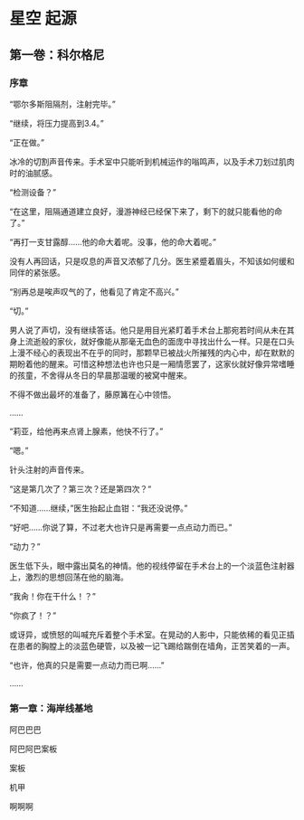 # 星空 起源





## 第一卷：科尔格尼





### 序章



“鄂尔多斯阻隔剂，注射完毕。”



“继续，将压力提高到3.4。”



“正在做。”



冰冷的切割声音传来。手术室中只能听到机械运作的嗡鸣声，以及手术刀划过肌肉时的油腻感。



“检测设备？”



“在这里，阻隔通道建立良好，漫游神经已经保下来了，剩下的就只能看他的命了。”



“再打一支甘露醇……他的命大着呢。没事，他的命大着呢。”



没有人再回话，只是叹息的声音又浓郁了几分。医生紧蹙着眉头，不知该如何缓和同伴的紧张感。



“别再总是唉声叹气的了，他看见了肯定不高兴。”



“切。”



男人说了声切，没有继续答话。他只是用目光紧盯着手术台上那宛若时间从未在其身上流逝般的家伙，就好像能从那毫无血色的面庞中寻找出什么一样。只是在口头上漫不经心的表现出不在乎的同时，那颗早已被战火所摧残的内心中，却在默默的期盼着他的醒来。可惜这种想法也许也只是一厢情愿罢了，这家伙就好像异常嗜睡的孩童，不舍得从冬日的早晨那温暖的被窝中醒来。



不得不做出最坏的准备了，藤原篝在心中领悟。



……



“莉亚，给他再来点肾上腺素，他快不行了。”



“嗯。”



针头注射的声音传来。



“这是第几次了？第三次？还是第四次？“



“不知道……继续，”医生抬起止血钳：“我还没说停。”



“好吧……你说了算，不过老大也许只是再需要一点点动力而已。”



“动力？”



医生低下头，眼中露出莫名的神情。他的视线停留在手术台上的一个淡蓝色注射器上，激烈的思想回荡在他的脑海。



“我肏！你在干什么！？”



“你疯了！？”



或讶异，或愤怒的叫喊充斥着整个手术室。在晃动的人影中，只能依稀的看见正插在患者的胸膛上的淡蓝色硬管，以及被一记飞踢给踹倒在墙角，正苦笑着的一声。



“也许，他真的只是需要一点动力而已啊……”



……







### 第一章：海岸线基地



阿巴巴巴

阿巴阿巴案板

案板

机甲

啊啊啊

















